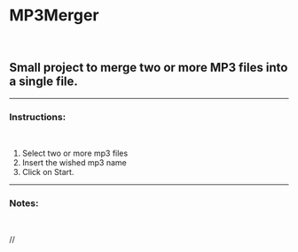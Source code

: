 # MP3Merger
<br>
<h2> Small  project to merge two or more MP3 files into a single file. </h2>
<hr>

<h3>Instructions: </h3> <br>

<p>
<ol>
  <li> Select two or more mp3 files</li>
  <li> Insert the wished mp3 name</li>
  <li> Click on Start.</li>
</ol>
</p>

<hr>

<h3>Notes:</h3> <br>
<p>
//
</p>
